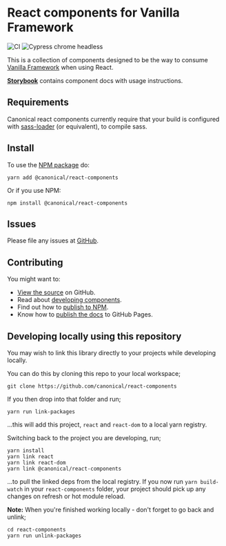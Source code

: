 # React components for Vanilla Framework
![CI](https://github.com/canonical/react-components/workflows/CI/badge.svg?branch=main) ![Cypress chrome headless](https://github.com/canonical/react-components/workflows/Cypress%20chrome%20headless/badge.svg)

This is a collection of components designed to be the way to consume [Vanilla Framework](http://vanillaframework.io) when using React.

 **[Storybook](https://canonical.github.io/react-components/)** contains component docs with usage instructions.


## Requirements

Canonical react components currently require that your build is configured with [sass-loader](https://github.com/webpack-contrib/sass-loader) (or equivalent), to compile sass.

## Install

To use the [NPM package](https://www.npmjs.com/package/@canonical/react-components) do:

```shell
yarn add @canonical/react-components
```

Or if you use NPM:

```shell
npm install @canonical/react-components
```

## Issues

Please file any issues at [GitHub](https://github.com/canonical/react-components/issues).

## Contributing

You might want to:

- [View the source](https://github.com/canonical/react-components) on GitHub.
- Read about [developing components](https://github.com/canonical/react-components/blob/main/HACKING.md).
- Find out how to [publish to NPM](https://github.com/canonical/react-components/blob/main/PUBLISH-NPM-PACKAGE.md).
- Know how to [publish the docs](https://github.com/canonical/react-components/blob/main/PUBLISHING-DOCS.md) to GitHub Pages.

## Developing locally using this repository

You may wish to link this library directly to your projects while developing locally.

You can do this by cloning this repo to your local workspace;

```shell
git clone https://github.com/canonical/react-components
```

If you then drop into that folder and run;

```shell
yarn run link-packages
```

...this will add this project, `react` and `react-dom` to a local yarn registry.

Switching back to the project you are developing, run;

```shell
yarn install
yarn link react
yarn link react-dom
yarn link @canonical/react-components
```

...to pull the linked deps from the local registry. If you now run `yarn build-watch` in your `react-components` folder, your project should pick up any changes on refresh or hot module reload.

**Note:** When you're finished working locally - don't forget to go back and unlink;

```
cd react-components
yarn run unlink-packages
```
